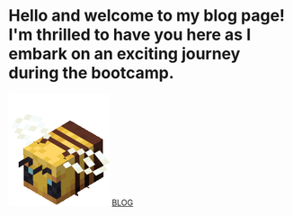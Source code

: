 # Hello and welcome to my blog page! I'm thrilled to have you here as I embark on an exciting journey during the bootcamp.  
![Gif of a minecraft bee](img/minecraft-minecraft-bee.gif)
[BLOG](xPowerOutage.github.io/blog.md
)
